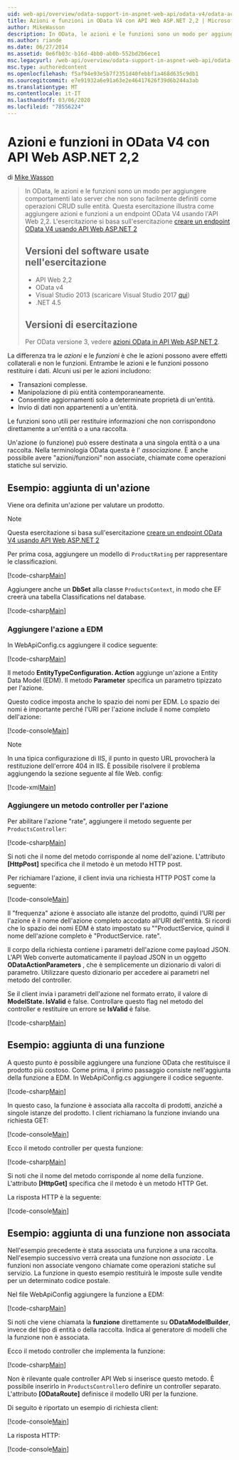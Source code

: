 ```yaml
---
uid: web-api/overview/odata-support-in-aspnet-web-api/odata-v4/odata-actions-and-functions
title: Azioni e funzioni in OData V4 con API Web ASP.NET 2,2 | Microsoft Docs
author: MikeWasson
description: In OData, le azioni e le funzioni sono un modo per aggiungere comportamenti lato server che non sono facilmente definiti come operazioni CRUD sulle entità. Questa esercitazione illustra come...
ms.author: riande
ms.date: 06/27/2014
ms.assetid: 0e6fb03c-b16d-4bb0-ab0b-552bd2b6ece1
msc.legacyurl: /web-api/overview/odata-support-in-aspnet-web-api/odata-v4/odata-actions-and-functions
msc.type: authoredcontent
ms.openlocfilehash: f5af94e93e5b7f2351d40febbf1a468d635c9db1
ms.sourcegitcommit: e7e91932a6e91a63e2e46417626f39d6b244a3ab
ms.translationtype: MT
ms.contentlocale: it-IT
ms.lasthandoff: 03/06/2020
ms.locfileid: "78556224"
---
```

# <a name="actions-and-functions-in-odata-v4-using-aspnet-web-api-22"></a>Azioni e funzioni in OData V4 con API Web ASP.NET 2,2

di [Mike Wasson](https://github.com/MikeWasson)

> In OData, le azioni e le funzioni sono un modo per aggiungere comportamenti lato server che non sono facilmente definiti come operazioni CRUD sulle entità. Questa esercitazione illustra come aggiungere azioni e funzioni a un endpoint OData V4 usando l'API Web 2,2. L'esercitazione si basa sull'esercitazione [creare un endpoint OData V4 usando API Web ASP.NET 2](create-an-odata-v4-endpoint.md)
>
> ## <a name="software-versions-used-in-the-tutorial"></a>Versioni del software usate nell'esercitazione
>
> - API Web 2,2
> - OData v4
> - Visual Studio 2013 (scaricare Visual Studio 2017 [qui](https://visualstudio.microsoft.com/downloads/?utm_medium=microsoft&utm_source=docs.microsoft.com&utm_campaign=button+cta&utm_content=download+vs2017))
> - .NET 4.5
>
> ## <a name="tutorial-versions"></a>Versioni di esercitazione
>
> Per OData versione 3, vedere [azioni OData in API Web ASP.NET 2](../odata-v3/odata-actions.md).

La differenza tra le *azioni* e le *funzioni* è che le azioni possono avere effetti collaterali e non le funzioni. Entrambe le azioni e le funzioni possono restituire i dati. Alcuni usi per le azioni includono:

- Transazioni complesse.
- Manipolazione di più entità contemporaneamente.
- Consentire aggiornamenti solo a determinate proprietà di un'entità.
- Invio di dati non appartenenti a un'entità.

Le funzioni sono utili per restituire informazioni che non corrispondono direttamente a un'entità o a una raccolta.

Un'azione (o funzione) può essere destinata a una singola entità o a una raccolta. Nella terminologia OData questa è l' *associazione*. È anche possibile avere &quot;azioni/funzioni&quot; non associate, chiamate come operazioni statiche sul servizio.

## <a name="example-adding-an-action"></a>Esempio: aggiunta di un'azione

Viene ora definita un'azione per valutare un prodotto.

> [!NOTE]
> Questa esercitazione si basa sull'esercitazione [creare un endpoint OData V4 usando API Web ASP.NET 2](create-an-odata-v4-endpoint.md)

Per prima cosa, aggiungere un modello di `ProductRating` per rappresentare le classificazioni.

[!code-csharp[Main](odata-actions-and-functions/samples/sample1.cs)]

Aggiungere anche un **DbSet** alla classe `ProductsContext`, in modo che EF creerà una tabella Classifications nel database.

[!code-csharp[Main](odata-actions-and-functions/samples/sample2.cs)]

### <a name="add-the-action-to-the-edm"></a>Aggiungere l'azione a EDM

In WebApiConfig.cs aggiungere il codice seguente:

[!code-csharp[Main](odata-actions-and-functions/samples/sample3.cs)]

Il metodo **EntityTypeConfiguration. Action** aggiunge un'azione a Entity Data Model (EDM). Il metodo **Parameter** specifica un parametro tipizzato per l'azione.

Questo codice imposta anche lo spazio dei nomi per EDM. Lo spazio dei nomi è importante perché l'URI per l'azione include il nome completo dell'azione:

[!code-console[Main](odata-actions-and-functions/samples/sample4.cmd)]

> [!NOTE]
> In una tipica configurazione di IIS, il punto in questo URL provocherà la restituzione dell'errore 404 in IIS. È possibile risolvere il problema aggiungendo la sezione seguente al file Web. config:

[!code-xml[Main](odata-actions-and-functions/samples/sample5.xml)]

### <a name="add-a-controller-method-for-the-action"></a>Aggiungere un metodo controller per l'azione

Per abilitare l'azione &quot;rate&quot;, aggiungere il metodo seguente per `ProductsController`:

[!code-csharp[Main](odata-actions-and-functions/samples/sample6.cs)]

Si noti che il nome del metodo corrisponde al nome dell'azione. L'attributo **[HttpPost]** specifica che il metodo è un metodo HTTP post.

Per richiamare l'azione, il client invia una richiesta HTTP POST come la seguente:

[!code-console[Main](odata-actions-and-functions/samples/sample7.cmd)]

Il &quot;frequenza&quot; azione è associato alle istanze del prodotto, quindi l'URI per l'azione è il nome dell'azione completo accodato all'URI dell'entità. Si ricordi che lo spazio dei nomi EDM è stato impostato su &quot;&quot;ProductService, quindi il nome dell'azione completo è &quot;ProductService. rate&quot;.

Il corpo della richiesta contiene i parametri dell'azione come payload JSON. L'API Web converte automaticamente il payload JSON in un oggetto **ODataActionParameters** , che è semplicemente un dizionario di valori di parametro. Utilizzare questo dizionario per accedere ai parametri nel metodo del controller.

Se il client invia i parametri dell'azione nel formato errato, il valore di **ModelState. IsValid** è false. Controllare questo flag nel metodo del controller e restituire un errore se **IsValid** è false.

[!code-csharp[Main](odata-actions-and-functions/samples/sample8.cs)]

## <a name="example-adding-a-function"></a>Esempio: aggiunta di una funzione

A questo punto è possibile aggiungere una funzione OData che restituisce il prodotto più costoso. Come prima, il primo passaggio consiste nell'aggiunta della funzione a EDM. In WebApiConfig.cs aggiungere il codice seguente.

[!code-csharp[Main](odata-actions-and-functions/samples/sample9.cs)]

In questo caso, la funzione è associata alla raccolta di prodotti, anziché a singole istanze del prodotto. I client richiamano la funzione inviando una richiesta GET:

[!code-console[Main](odata-actions-and-functions/samples/sample10.cmd)]

Ecco il metodo controller per questa funzione:

[!code-csharp[Main](odata-actions-and-functions/samples/sample11.cs)]

Si noti che il nome del metodo corrisponde al nome della funzione. L'attributo **[HttpGet]** specifica che il metodo è un metodo HTTP Get.

La risposta HTTP è la seguente:

[!code-console[Main](odata-actions-and-functions/samples/sample12.cmd)]

## <a name="example-adding-an-unbound-function"></a>Esempio: aggiunta di una funzione non associata

Nell'esempio precedente è stata associata una funzione a una raccolta. Nell'esempio successivo verrà creata una funzione non *associata* . Le funzioni non associate vengono chiamate come operazioni statiche sul servizio. La funzione in questo esempio restituirà le imposte sulle vendite per un determinato codice postale.

Nel file WebApiConfig aggiungere la funzione a EDM:

[!code-csharp[Main](odata-actions-and-functions/samples/sample13.cs)]

Si noti che viene chiamata la **funzione** direttamente su **ODataModelBuilder**, invece del tipo di entità o della raccolta. Indica al generatore di modelli che la funzione non è associata.

Ecco il metodo controller che implementa la funzione:

[!code-csharp[Main](odata-actions-and-functions/samples/sample14.cs)]

Non è rilevante quale controller API Web si inserisce questo metodo. È possibile inserirlo in `ProductsController`o definire un controller separato. L'attributo **[ODataRoute]** definisce il modello URI per la funzione.

Di seguito è riportato un esempio di richiesta client:

[!code-console[Main](odata-actions-and-functions/samples/sample15.cmd)]

La risposta HTTP:

[!code-console[Main](odata-actions-and-functions/samples/sample16.cmd)]
